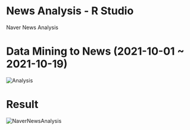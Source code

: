 # News Analysis - R Studio
Naver News Analysis

# Data Mining to News (2021-10-01 ~ 2021-10-19)
![Analysis](https://user-images.githubusercontent.com/88410343/138067759-3bd57617-1129-42ce-aa27-0099d1dad794.png)

# Result
![NaverNewsAnalysis](https://user-images.githubusercontent.com/88410343/138067853-d7ed49d4-0df2-49a6-a503-f99d8f2e7782.png)
